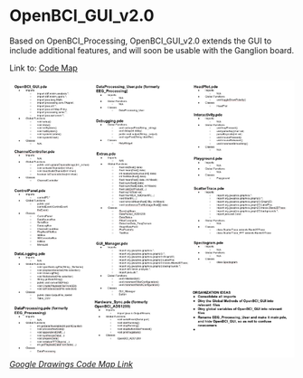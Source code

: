 # OpenBCI_GUI_v2.0
Based on OpenBCI_Processing, OpenBCI_GUI_v2.0 extends the GUI to include additional features, and will soon be usable with the Ganglion board.

Link to: [Code Map](https://docs.google.com/drawings/d/1nx1ecQ31996_2SEsDDrqZKPqpt3ZzY15zS1yn3Pr8ho/edit?usp=sharing)

*![image](./CodeMap.png)
[Google Drawings Code Map Link](https://docs.google.com/drawings/d/1nx1ecQ31996_2SEsDDrqZKPqpt3ZzY15zS1yn3Pr8ho/edit?usp=sharing)*